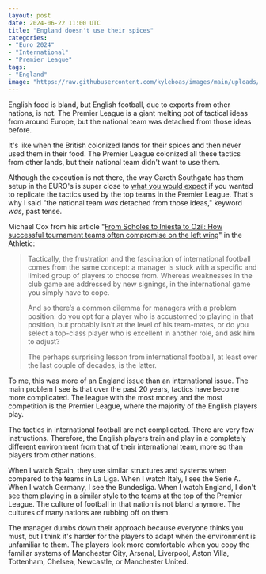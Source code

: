 ```yaml
---
layout: post
date: 2024-06-22 11:00 UTC
title: "England doesn't use their spices"
categories:
- "Euro 2024"
- "International"
- "Premier League"
tags:
- "England"
image: "https://raw.githubusercontent.com/kyleboas/images/main/uploads/2024/06/20/Image-20Jun2024_03%3A00%3A06.png"
---
```


English food is bland, but English football, due to exports from other nations, is not. The Premier League is a giant melting pot of tactical ideas from around Europe, but the national team was detached from those ideas before.

<!---more---> 

It's like when the British colonized lands for their spices and then never used them in their food. The Premier League colonized all these tactics from other lands, but their national team didn't want to use them. 

Although the execution is not there, the way Gareth Southgate has them setup in the EURO's is super close to [what you would expect](https://tacticsjournal.com/2024/03/20/englands-simple-solution/) if you wanted to replicate the tactics used by the top teams in the Premier League. That's why I said "the national team *was* detached from those ideas," keyword *was*, past tense.

Michael Cox from his article "[From Scholes to Iniesta to Ozil: How successful tournament teams often compromise on the left wing](https://www.nytimes.com/athletic/5572119/2024/06/19/england-left-side-problem-foden-scholes/)" in the Athletic:

> Tactically, the frustration and the fascination of international football comes from the same concept: a manager is stuck with a specific and limited group of players to choose from. Whereas weaknesses in the club game are addressed by new signings, in the international game you simply have to cope.
> 
> And so there’s a common dilemma for managers with a problem position: do you opt for a player who is accustomed to playing in that position, but probably isn’t at the level of his team-mates, or do you select a top-class player who is excellent in another role, and ask him to adjust?
> 
> The perhaps surprising lesson from international football, at least over the last couple of decades, is the latter.

To me, this was more of an England issue than an international issue. The main problem I see is that over the past 20 years, tactics have become more complicated. The league with the most money and the most competition is the Premier League, where the majority of the English players play.

The tactics in international football are not complicated. There are very few instructions. Therefore, the English players train and play in a completely different environment from that of their international team, more so than players from other nations.

When I watch Spain, they use similar structures and systems when compared to the teams in La Liga. When I watch Italy, I see the Serie A. When I watch Germany, I see the Bundesliga. When I watch England, I don't see them playing in a similar style to the teams at the top of the Premier League. The culture of football in that nation is not bland anymore. The cultures of many nations are rubbing off on them.

The manager dumbs down their approach because everyone thinks you must, but I think it's harder for the players to adapt when the environment is unfamiliar to them. The players look more comfortable when you copy the familiar systems of Manchester City, Arsenal, Liverpool, Aston Villa, Tottenham, Chelsea, Newcastle, or Manchester United. 